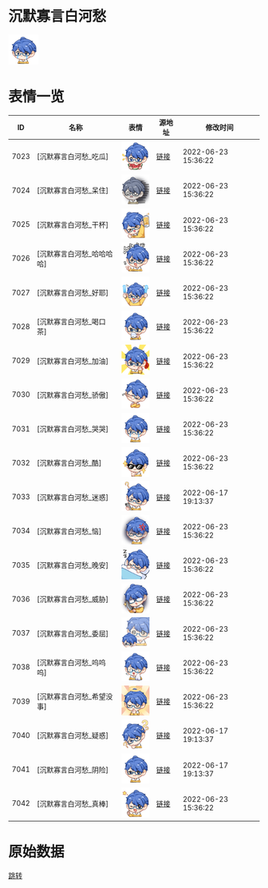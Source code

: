 # 沉默寡言白河愁

<img src="./cover.png" height="60" alt="cover" />

# 表情一览

|ID|名称|表情|源地址|修改时间|
|----|----|----|----|----|
|7023|[沉默寡言白河愁_吃瓜]|<img src="./pic/007023_%5B沉默寡言白河愁_吃瓜%5D.png" height="60" alt="吃瓜"/>|[链接](http://i0.hdslb.com/bfs/emote/c95f5fb91041bdf3bd6efadc0bda3aeccbf7399d.png)|2022-06-23 15:36:22|
|7024|[沉默寡言白河愁_呆住]|<img src="./pic/007024_%5B沉默寡言白河愁_呆住%5D.png" height="60" alt="呆住"/>|[链接](http://i0.hdslb.com/bfs/emote/7fa265919f685d5d27b7f38d82dff7954cb6e563.png)|2022-06-23 15:36:22|
|7025|[沉默寡言白河愁_干杯]|<img src="./pic/007025_%5B沉默寡言白河愁_干杯%5D.png" height="60" alt="干杯"/>|[链接](http://i0.hdslb.com/bfs/emote/c459af7d29c493284cbb7ed2af1ec7d15681ec34.png)|2022-06-23 15:36:22|
|7026|[沉默寡言白河愁_哈哈哈哈]|<img src="./pic/007026_%5B沉默寡言白河愁_哈哈哈哈%5D.png" height="60" alt="哈哈哈哈"/>|[链接](http://i0.hdslb.com/bfs/emote/2b07fc312b11aa0cd9f4d93e1f188a37c3a83cf7.png)|2022-06-23 15:36:22|
|7027|[沉默寡言白河愁_好耶]|<img src="./pic/007027_%5B沉默寡言白河愁_好耶%5D.png" height="60" alt="好耶"/>|[链接](http://i0.hdslb.com/bfs/emote/870a51ccb752e4e152de38434bf95ad30b555b67.png)|2022-06-23 15:36:22|
|7028|[沉默寡言白河愁_喝口茶]|<img src="./pic/007028_%5B沉默寡言白河愁_喝口茶%5D.png" height="60" alt="喝口茶"/>|[链接](http://i0.hdslb.com/bfs/emote/6b792661e176caac69189d5c192006e078ce82ad.png)|2022-06-23 15:36:22|
|7029|[沉默寡言白河愁_加油]|<img src="./pic/007029_%5B沉默寡言白河愁_加油%5D.png" height="60" alt="加油"/>|[链接](http://i0.hdslb.com/bfs/emote/f58cd64686fe0be12a228a8c6d9ef446c22003d7.png)|2022-06-23 15:36:22|
|7030|[沉默寡言白河愁_骄傲]|<img src="./pic/007030_%5B沉默寡言白河愁_骄傲%5D.png" height="60" alt="骄傲"/>|[链接](http://i0.hdslb.com/bfs/emote/62e77ca9c3744c919ba4564a59ba29cda24a556f.png)|2022-06-23 15:36:22|
|7031|[沉默寡言白河愁_哭哭]|<img src="./pic/007031_%5B沉默寡言白河愁_哭哭%5D.png" height="60" alt="哭哭"/>|[链接](http://i0.hdslb.com/bfs/emote/67b43baf3c6b14b03aeb1da1c9f3e7a56442889b.png)|2022-06-23 15:36:22|
|7032|[沉默寡言白河愁_酷]|<img src="./pic/007032_%5B沉默寡言白河愁_酷%5D.png" height="60" alt="酷"/>|[链接](http://i0.hdslb.com/bfs/emote/7b5e7b5fbd7ae490ae233e82aac269f349253117.png)|2022-06-23 15:36:22|
|7033|[沉默寡言白河愁_迷惑]|<img src="./pic/007033_%5B沉默寡言白河愁_迷惑%5D.png" height="60" alt="迷惑"/>|[链接](http://i0.hdslb.com/bfs/emote/e447b3f129e7e9202f0097cd3508cb91964f49c6.png)|2022-06-17 19:13:37|
|7034|[沉默寡言白河愁_恼]|<img src="./pic/007034_%5B沉默寡言白河愁_恼%5D.png" height="60" alt="恼"/>|[链接](http://i0.hdslb.com/bfs/emote/8977b5dad192f67dc8878951ea6a173bdc26ac16.png)|2022-06-23 15:36:22|
|7035|[沉默寡言白河愁_晚安]|<img src="./pic/007035_%5B沉默寡言白河愁_晚安%5D.png" height="60" alt="晚安"/>|[链接](http://i0.hdslb.com/bfs/emote/8d5475adf5d5472d3b5a1481fe883f515405718e.png)|2022-06-23 15:36:22|
|7036|[沉默寡言白河愁_威胁]|<img src="./pic/007036_%5B沉默寡言白河愁_威胁%5D.png" height="60" alt="威胁"/>|[链接](http://i0.hdslb.com/bfs/emote/16bc9dd7439bdfd8a8215f6e682efc477e5aa049.png)|2022-06-23 15:36:22|
|7037|[沉默寡言白河愁_委屈]|<img src="./pic/007037_%5B沉默寡言白河愁_委屈%5D.png" height="60" alt="委屈"/>|[链接](http://i0.hdslb.com/bfs/emote/04d745ac49b2b77d6f59b75f8a12ed5eaf6653d5.png)|2022-06-23 15:36:22|
|7038|[沉默寡言白河愁_呜呜呜]|<img src="./pic/007038_%5B沉默寡言白河愁_呜呜呜%5D.png" height="60" alt="呜呜呜"/>|[链接](http://i0.hdslb.com/bfs/emote/b5347f475e35ae3a55b5956e6ee928929c2756ed.png)|2022-06-23 15:36:22|
|7039|[沉默寡言白河愁_希望没事]|<img src="./pic/007039_%5B沉默寡言白河愁_希望没事%5D.png" height="60" alt="希望没事"/>|[链接](http://i0.hdslb.com/bfs/emote/35c60cc1d5cf5cc8b3e486005b531e1cb2c74654.png)|2022-06-23 15:36:22|
|7040|[沉默寡言白河愁_疑惑]|<img src="./pic/007040_%5B沉默寡言白河愁_疑惑%5D.png" height="60" alt="疑惑"/>|[链接](http://i0.hdslb.com/bfs/emote/1b2aadf0db0356fce7e0f2f67232cfc15a9d07e0.png)|2022-06-17 19:13:37|
|7041|[沉默寡言白河愁_阴险]|<img src="./pic/007041_%5B沉默寡言白河愁_阴险%5D.png" height="60" alt="阴险"/>|[链接](http://i0.hdslb.com/bfs/emote/e2f9bb0898bddaeb5a6f07c6242ac7dec87bb382.png)|2022-06-17 19:13:37|
|7042|[沉默寡言白河愁_真棒]|<img src="./pic/007042_%5B沉默寡言白河愁_真棒%5D.png" height="60" alt="真棒"/>|[链接](http://i0.hdslb.com/bfs/emote/8a3642843bebbbcd07f8949392a97554af5e42f1.png)|2022-06-23 15:36:22|

# 原始数据

[跳转](./raw.json)

